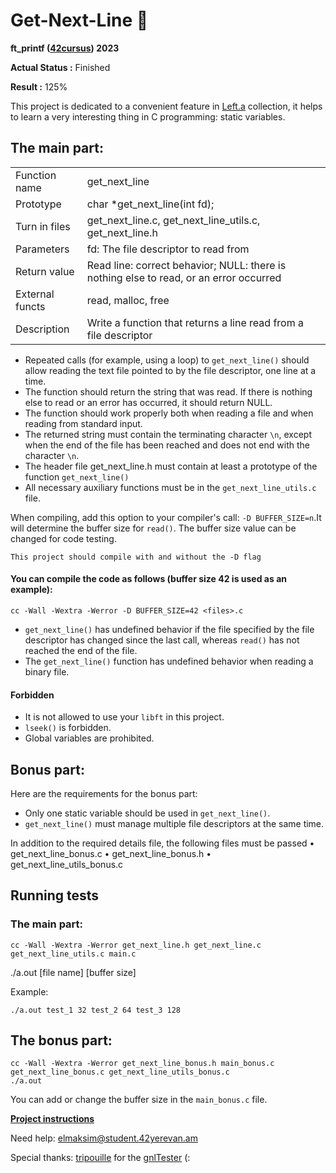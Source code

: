 # Get-Next-Line :bookmark_tabs:

**ft_printf ([42cursus](https://www.42.fr)) 2023**

**Actual Status :** Finished 

**Result :** 125%

This project is dedicated to a convenient feature in [Left.a](https://github.com/AGolz/Libft_42Yerevan) collection, it helps to learn a very interesting thing in C programming: static variables.

## The main part:

<table>
  <tbody>
    <tr>
      <td> Function name  </td>
      <td> get_next_line </td>
    </tr>
    <tr>
      <td> Prototype  </td>
      <td> char *get_next_line(int fd); </td>
    </tr>
	<tr>
      <td> Turn in files </td>
      <td> get_next_line.c, get_next_line_utils.c, get_next_line.h </td>
    </tr>
	<tr>
      <td> Parameters </td>
      <td> fd: The file descriptor to read from </td>
    </tr>
	<tr>
      <td> Return value </td>
      <td> Read line: correct behavior; NULL: there is nothing else to read, or an error occurred</td>
    </tr>
	<tr>
      <td> External functs </td>
      <td> read, malloc, free </td>
    </tr>
	<tr>
      <td> Description </td>
      <td> Write a function that returns a line read from a file descriptor </td>
    </tr>
  </tbody>
</table>

 - Repeated calls (for example, using a loop) to `get_next_line()` should allow reading the text file pointed to by the file descriptor, one line at a time.
 - The function should return the string that was read. If there is nothing else to read or an error has occurred, it should return NULL.
 - The function should work properly both when reading a file and when reading from standard input.
 - The returned string must contain the terminating character `\n`, except when the end of the file has been reached and does not end with the character `\n`.
 - The header file get_next_line.h must contain at least a prototype of the function `get_next_line()`
 - All necessary auxiliary functions must be in the `get_next_line_utils.c` file.

When compiling, add this option to your compiler's call: `-D BUFFER_SIZE=n`.It will determine the buffer size for `read()`.
The buffer size value can be changed for code testing.
```
This project should compile with and without the -D flag
```

#### You can compile the code as follows (buffer size 42 is used as an example):
```
cc -Wall -Wextra -Werror -D BUFFER_SIZE=42 <files>.c
```
 - `get_next_line()` has undefined behavior if the file specified by the file descriptor has changed since the last call, whereas `read()` has not reached the end of the file.
 - The `get_next_line()` function has undefined behavior when reading a binary file.

#### Forbidden
- It is not allowed to use your `libft` in this project.
- `lseek()` is forbidden.
- Global variables are prohibited.

## Bonus part:

Here are the requirements for the bonus part:
 - Only one static variable should be used in `get_next_line()`.
 - `get_next_line()` must manage multiple file descriptors at the same time.

In addition to the required details file, the following files must be passed
• get_next_line_bonus.c
• get_next_line_bonus.h
• get_next_line_utils_bonus.c

## Running tests

### The main part:

```
cc -Wall -Wextra -Werror get_next_line.h get_next_line.c get_next_line_utils.c main.c 
```
./a.out [file name] [buffer size] 

Example:
```
./a.out test_1 32 test_2 64 test_3 128
```
 ## The bonus part:

```
cc -Wall -Wextra -Werror get_next_line_bonus.h main_bonus.c get_next_line_bonus.c get_next_line_utils_bonus.c
./a.out
```
You can add or change the buffer size in the `main_bonus.c` file.

**[Project instructions](https://github.com/AGolz/Get-Next-Line/files/10813008/en.subject.1.pdf)**

Need help: elmaksim@student.42yerevan.am

Special thanks: [tripouille](https://github.com/Tripouille) for the [gnlTester](https://github.com/Tripouille/gnlTester) (:
